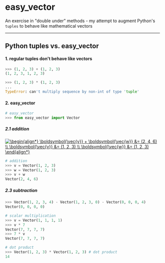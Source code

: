 # easy_vector
An exercise in "double under" methods - my attempt to augment Python's `tuples` to behave like mathematical vectors

***

## Python tuples vs. easy_vector

#### 1. regular tuples don't behave like vectors

```python
>>> (1, 2, 3) + (1, 2, 3)
(1, 2, 3, 1, 2, 3)

>>> (1, 2, 3) * (1, 2, 3)
...
TypeError: can't multiply sequence by non-int of type 'tuple'
```

#### 2. easy_vector

```python
# easy_vector
>>> from easy_vector import Vector
```

##### 2.1 addition


<a href="https://www.codecogs.com/eqnedit.php?latex=\begin{align*}&space;\boldsymbol{\vec{v}}&space;&plus;&space;\boldsymbol{\vec{w}}&space;&=&space;(2,&space;4,&space;6)&space;\\&space;\boldsymbol{\vec{v}}&space;&=&space;(1,&space;2,&space;3)&space;\\&space;\boldsymbol{\vec{w}}&space;&=&space;(1,&space;2,&space;3)&space;\end{align*}" target="_blank"><img src="https://latex.codecogs.com/svg.latex?\begin{align*}&space;\boldsymbol{\vec{v}}&space;&plus;&space;\boldsymbol{\vec{w}}&space;&=&space;(2,&space;4,&space;6)&space;\\&space;\boldsymbol{\vec{v}}&space;&=&space;(1,&space;2,&space;3)&space;\\&space;\boldsymbol{\vec{w}}&space;&=&space;(1,&space;2,&space;3)&space;\end{align*}" title="\begin{align*} \boldsymbol{\vec{v}} + \boldsymbol{\vec{w}} &= (2, 4, 6) \\ \boldsymbol{\vec{v}} &= (1, 2, 3) \\ \boldsymbol{\vec{w}} &= (1, 2, 3) \end{align*}" /></a>



```python
# addition
>>> v = Vector(1, 2, 3)
>>> w = Vector(1, 2, 3)
>>> v + w
Vector(2, 4, 6)
```


##### 2.3 subtraction
```python
>>> Vector(1, 2, 3, 4) - Vector(1, 2, 3, 0) - Vector(0, 0, 0, 4)
Vector(0, 0, 0, 0)
```

```python
# scalar multiplication
>>> v = Vector(1, 1, 1, 1)
>>> v * 7
Vector(7, 7, 7, 7)
>>> 7 * v
Vector(7, 7, 7, 7)

# dot product
>>> Vector(1, 2, 3) * Vector(1, 2, 3) # dot product
14 

```

